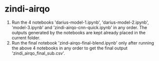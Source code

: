 # zindi-airqo



1. Run the 4 notebooks 'darius-model-1.ipynb', 'darius-model-2.ipynb',  'model-3.ipynb' and
'zindi-airqo-cnn-quick.ipynb' in any order. The outputs generated by the notebooks are kept already placed in the current folder.
2. Run the final notebook 'zind-airqo-final-blend.ipynb' only after running the above 4 notebooks in any order to get the final output 'zindi_airqo_final_sub.csv'.

